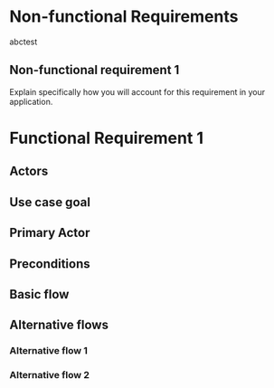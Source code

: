 # Non-functional Requirements

abctest

## Non-functional requirement 1

Explain specifically how you will account for this requirement in your application.

# Functional Requirement 1

## Actors

## Use case goal

## Primary Actor

## Preconditions

## Basic flow

## Alternative flows

### Alternative flow 1

### Alternative flow 2
